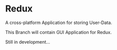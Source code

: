 # Redux
A cross-platform Application for storing User-Data.

This Branch will contain GUI Application for Redux.

Still in development...
